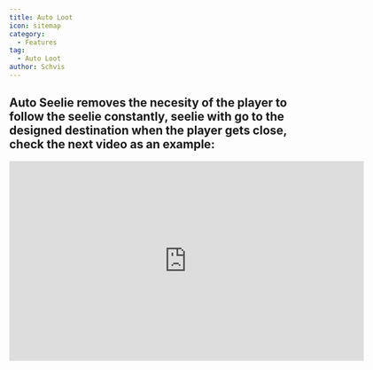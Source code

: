 ```yaml
---
title: Auto Loot
icon: sitemap
category:
  - Features
tag:
  - Auto Loot
author: Schvis
---
```


## Auto Seelie removes the necesity of the player to follow the seelie constantly, seelie with go to the designed destination when the player gets close, check the next video as an example:

<iframe width="640" height="360" src="https://www.youtube.com/embed/uETIJ4KS39M?list=PL5eI1Tb64p56g27qfYk7VuFTz4FK6YrKa" title="Korepi - Auto Seelie" frameborder="0" allow="accelerometer; autoplay; clipboard-write; encrypted-media; gyroscope; picture-in-picture; web-share" allowfullscreen></iframe>